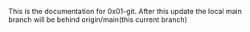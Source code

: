This is the documentation for 0x01-git.
After this update the local main branch will be behind origin/main(this current branch)
